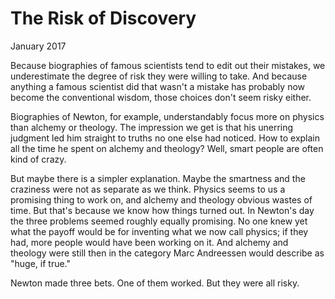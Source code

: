 # The Risk of Discovery
January 2017

Because biographies of famous scientists tend to 
edit out their mistakes, we underestimate the 
degree of risk they were willing to take.
And because anything a famous scientist did that
wasn't a mistake has probably now become the
conventional wisdom, those choices don't
seem risky either.

Biographies of Newton, for example, understandably focus
more on physics than alchemy or theology.
The impression we get is that his unerring judgment
led him straight to truths no one else had noticed.
How to explain all the time he spent on alchemy
and theology? Well, smart people are often kind of
crazy.

But maybe there is a simpler explanation. Maybe
the smartness and the craziness were not as separate
as we think. Physics seems to us a promising thing
to work on, and alchemy and theology obvious wastes
of time. But that's because we know how things
turned out. In Newton's day the three problems 
seemed roughly equally promising. No one knew yet
what the payoff would be for inventing what we
now call physics; if they had, more people would 
have been working on it. And alchemy and theology
were still then in the category Marc Andreessen would 
describe as "huge, if true."

Newton made three bets. One of them worked. But 
they were all risky.
